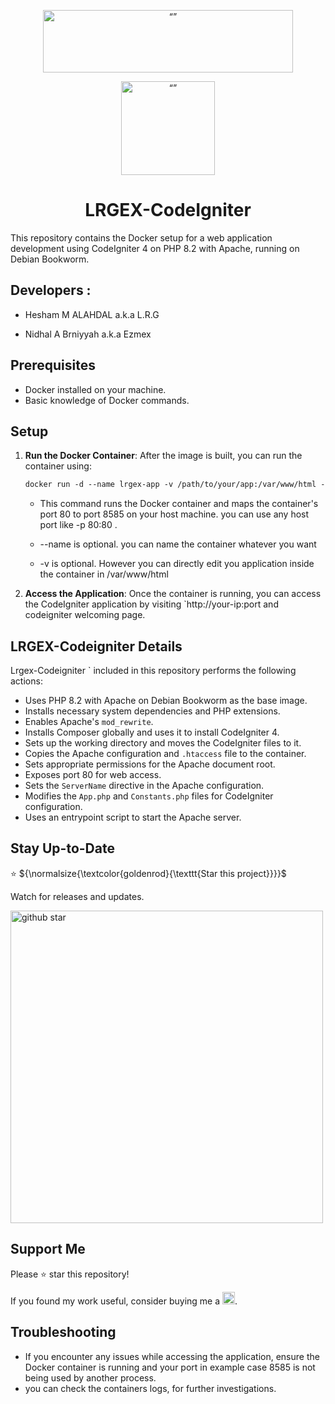 <p align="center"><img src="http://cloud.lrgex.com/s/mCxTfnA2bikjYyZ/download/Dark%20Full%20Logo.png" alt= “” width="400" height="100"></p>


<p align="center"><img src="https://download.lrgex.com/ci.png" alt= “” width="150" height="150"></p>






# <div align="center">LRGEX-CodeIgniter</div>


This repository contains the Docker setup for a web application development using CodeIgniter 4 on PHP 8.2 with Apache, running on Debian Bookworm.

## Developers : 

- Hesham M ALAHDAL a.k.a L.R.G 

- Nidhal A Brniyyah a.k.a Ezmex

  

## Prerequisites

- Docker installed on your machine.
- Basic knowledge of Docker commands.

## Setup



1. **Run the Docker Container**:
   After the image is built, you can run the container using:
   
   ```dockerfile
   docker run -d --name lrgex-app -v /path/to/your/app:/var/www/html -p 8585:80 lrgex/codeigniter
   ```
   
   - This command runs the Docker container and maps the container's port 80 to port 8585 on your host machine. you can use any host port like -p 80:80 .
   
   - --name is optional. you can name the container whatever you want 
   
   - -v is optional. However you can directly edit you application inside the container in /var/www/html 
   
   
   
5. **Access the Application**:
   Once the container is running, you can access the CodeIgniter application by visiting `http://your-ip:port and codeigniter welcoming page.  

## LRGEX-Codeigniter  Details

Lrgex-Codeigniter ` included in this repository performs the following actions:

- Uses PHP 8.2 with Apache on Debian Bookworm as the base image.
- Installs necessary system dependencies and PHP extensions.
- Enables Apache's `mod_rewrite`.
- Installs Composer globally and uses it to install CodeIgniter 4.
- Sets up the working directory and moves the CodeIgniter files to it.
- Copies the Apache configuration and `.htaccess` file to the container.
- Sets appropriate permissions for the Apache document root.
- Exposes port 80 for web access.
- Sets the `ServerName` directive in the Apache configuration.
- Modifies the `App.php` and `Constants.php` files for CodeIgniter configuration.
- Uses an entrypoint script to start the Apache server.

## Stay Up-to-Date

⭐ ${\normalsize{\textcolor{goldenrod}{\texttt{Star this project}}}}$

Watch for releases and updates.

<img src="./images/githubstar.gif" width="500" alt='github star'/>


## Support Me

Please ⭐ star this repository!

If you found my work useful, consider buying me a [<img src="./images/logo_white_stroke.png" height="20" alt='Ko-fi'/>](https://ko-fi.com/lrgex).


## Troubleshooting

- If you encounter any issues while accessing the application, ensure the Docker container is running and your port in example case 8585 is not being used by another process.
- you can check the containers logs, for further investigations.


